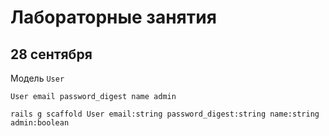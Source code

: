 # Лабораторные занятия

## 28 сентября

Модель `User`

~~~~
User email password_digest name admin
~~~~

~~~~
rails g scaffold User email:string password_digest:string name:string admin:boolean
~~~~

